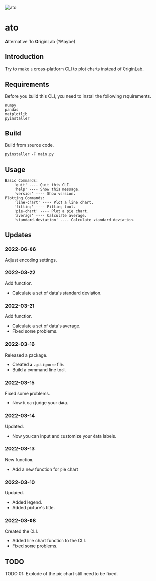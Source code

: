 ![ato](https://socialify.git.ci/CongJyu/ato/image?description=1&font=Bitter&forks=1&issues=1&language=1&name=1&owner=1&pattern=Signal&pulls=1&stargazers=1&theme=Light)

# ato

**A**lternative **T**o **O**riginLab (?Maybe)

## Introduction

Try to make a cross-platform CLI to plot charts instead of OriginLab.

## Requirements

Before you build this CLI, you need to install the following requirements.

```
numpy
pandas
matplotlib
pyinstaller
```

## Build

Build from source code.

```shell
pyinstaller -F main.py
```

## Usage

```
Basic Commands:
    'quit' ---- Quit this CLI.
    'help' ---- Show this message.
    'version' ---- Show version.
Plotting Commands:
    'line-chart' ---- Plot a line chart.
    'fitting' ---- Fitting tool.
    'pie-chart' ---- Plot a pie chart.
    'average' ---- Calculate average.
    'standard-deviation' ---- Calculate standard deviation.
```

## Updates

### 2022-06-06

Adjust encoding settings.

### 2022-03-22

Add function.

- Calculate a set of data's standard deviation.

### 2022-03-21

Add function.

- Calculate a set of data's average.
- Fixed some problems.

### 2022-03-16

Released a package.

- Created a `.gitignore` file.
- Build a command line tool.

### 2022-03-15

Fixed some problems.

- Now it can judge your data.

### 2022-03-14

Updated.

- Now you can input and customize your data labels.

### 2022-03-13

New function.

- Add a new function for pie chart

### 2022-03-10

Updated.

- Added legend.
- Added picture's title.

### 2022-03-08

Created the CLI.

- Added line chart function to the CLI.
- Fixed some problems.

## TODO

TODO 01: Explode of the pie chart still need to be fixed.
